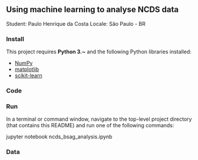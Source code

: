 ## Using machine learning to analyse NCDS data

Student: Paulo Henrique da Costa
Locale: São Paulo - BR

### Install

This project requires **Python 3.~** and the following Python libraries installed:

- [NumPy](http://www.numpy.org/)
- [matplotlib](http://matplotlib.org/)
- [scikit-learn](http://scikit-learn.org/stable/)


### Code


### Run

In a terminal or command window, navigate to the top-level project directory (that contains this README) and run one of the following commands:

jupyter notebook ncds_bsag_analysis.ipynb

### Data

